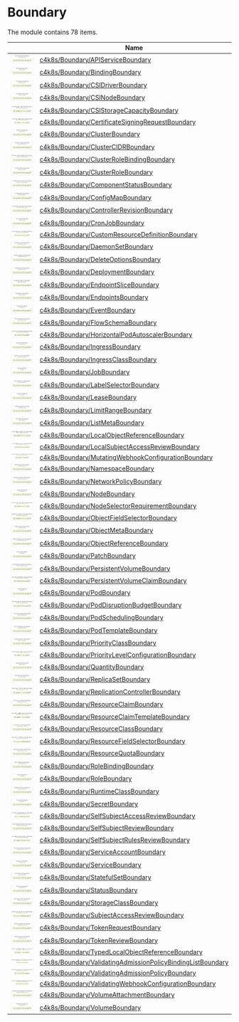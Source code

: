 # Boundary

The module contains 78 items.



| |Name|
|:---:|---|
| ![illustration of c4k8s/Boundary/APIServiceBoundary](../../c4k8s/Boundary/APIServiceBoundary.Local.png) | [c4k8s/Boundary/APIServiceBoundary](../../c4k8s/Boundary/APIServiceBoundary.md) |
| ![illustration of c4k8s/Boundary/BindingBoundary](../../c4k8s/Boundary/BindingBoundary.Local.png) | [c4k8s/Boundary/BindingBoundary](../../c4k8s/Boundary/BindingBoundary.md) |
| ![illustration of c4k8s/Boundary/CSIDriverBoundary](../../c4k8s/Boundary/CSIDriverBoundary.Local.png) | [c4k8s/Boundary/CSIDriverBoundary](../../c4k8s/Boundary/CSIDriverBoundary.md) |
| ![illustration of c4k8s/Boundary/CSINodeBoundary](../../c4k8s/Boundary/CSINodeBoundary.Local.png) | [c4k8s/Boundary/CSINodeBoundary](../../c4k8s/Boundary/CSINodeBoundary.md) |
| ![illustration of c4k8s/Boundary/CSIStorageCapacityBoundary](../../c4k8s/Boundary/CSIStorageCapacityBoundary.Local.png) | [c4k8s/Boundary/CSIStorageCapacityBoundary](../../c4k8s/Boundary/CSIStorageCapacityBoundary.md) |
| ![illustration of c4k8s/Boundary/CertificateSigningRequestBoundary](../../c4k8s/Boundary/CertificateSigningRequestBoundary.Local.png) | [c4k8s/Boundary/CertificateSigningRequestBoundary](../../c4k8s/Boundary/CertificateSigningRequestBoundary.md) |
| ![illustration of c4k8s/Boundary/ClusterBoundary](../../c4k8s/Boundary/ClusterBoundary.Local.png) | [c4k8s/Boundary/ClusterBoundary](../../c4k8s/Boundary/ClusterBoundary.md) |
| ![illustration of c4k8s/Boundary/ClusterCIDRBoundary](../../c4k8s/Boundary/ClusterCIDRBoundary.Local.png) | [c4k8s/Boundary/ClusterCIDRBoundary](../../c4k8s/Boundary/ClusterCIDRBoundary.md) |
| ![illustration of c4k8s/Boundary/ClusterRoleBindingBoundary](../../c4k8s/Boundary/ClusterRoleBindingBoundary.Local.png) | [c4k8s/Boundary/ClusterRoleBindingBoundary](../../c4k8s/Boundary/ClusterRoleBindingBoundary.md) |
| ![illustration of c4k8s/Boundary/ClusterRoleBoundary](../../c4k8s/Boundary/ClusterRoleBoundary.Local.png) | [c4k8s/Boundary/ClusterRoleBoundary](../../c4k8s/Boundary/ClusterRoleBoundary.md) |
| ![illustration of c4k8s/Boundary/ComponentStatusBoundary](../../c4k8s/Boundary/ComponentStatusBoundary.Local.png) | [c4k8s/Boundary/ComponentStatusBoundary](../../c4k8s/Boundary/ComponentStatusBoundary.md) |
| ![illustration of c4k8s/Boundary/ConfigMapBoundary](../../c4k8s/Boundary/ConfigMapBoundary.Local.png) | [c4k8s/Boundary/ConfigMapBoundary](../../c4k8s/Boundary/ConfigMapBoundary.md) |
| ![illustration of c4k8s/Boundary/ControllerRevisionBoundary](../../c4k8s/Boundary/ControllerRevisionBoundary.Local.png) | [c4k8s/Boundary/ControllerRevisionBoundary](../../c4k8s/Boundary/ControllerRevisionBoundary.md) |
| ![illustration of c4k8s/Boundary/CronJobBoundary](../../c4k8s/Boundary/CronJobBoundary.Local.png) | [c4k8s/Boundary/CronJobBoundary](../../c4k8s/Boundary/CronJobBoundary.md) |
| ![illustration of c4k8s/Boundary/CustomResourceDefinitionBoundary](../../c4k8s/Boundary/CustomResourceDefinitionBoundary.Local.png) | [c4k8s/Boundary/CustomResourceDefinitionBoundary](../../c4k8s/Boundary/CustomResourceDefinitionBoundary.md) |
| ![illustration of c4k8s/Boundary/DaemonSetBoundary](../../c4k8s/Boundary/DaemonSetBoundary.Local.png) | [c4k8s/Boundary/DaemonSetBoundary](../../c4k8s/Boundary/DaemonSetBoundary.md) |
| ![illustration of c4k8s/Boundary/DeleteOptionsBoundary](../../c4k8s/Boundary/DeleteOptionsBoundary.Local.png) | [c4k8s/Boundary/DeleteOptionsBoundary](../../c4k8s/Boundary/DeleteOptionsBoundary.md) |
| ![illustration of c4k8s/Boundary/DeploymentBoundary](../../c4k8s/Boundary/DeploymentBoundary.Local.png) | [c4k8s/Boundary/DeploymentBoundary](../../c4k8s/Boundary/DeploymentBoundary.md) |
| ![illustration of c4k8s/Boundary/EndpointSliceBoundary](../../c4k8s/Boundary/EndpointSliceBoundary.Local.png) | [c4k8s/Boundary/EndpointSliceBoundary](../../c4k8s/Boundary/EndpointSliceBoundary.md) |
| ![illustration of c4k8s/Boundary/EndpointsBoundary](../../c4k8s/Boundary/EndpointsBoundary.Local.png) | [c4k8s/Boundary/EndpointsBoundary](../../c4k8s/Boundary/EndpointsBoundary.md) |
| ![illustration of c4k8s/Boundary/EventBoundary](../../c4k8s/Boundary/EventBoundary.Local.png) | [c4k8s/Boundary/EventBoundary](../../c4k8s/Boundary/EventBoundary.md) |
| ![illustration of c4k8s/Boundary/FlowSchemaBoundary](../../c4k8s/Boundary/FlowSchemaBoundary.Local.png) | [c4k8s/Boundary/FlowSchemaBoundary](../../c4k8s/Boundary/FlowSchemaBoundary.md) |
| ![illustration of c4k8s/Boundary/HorizontalPodAutoscalerBoundary](../../c4k8s/Boundary/HorizontalPodAutoscalerBoundary.Local.png) | [c4k8s/Boundary/HorizontalPodAutoscalerBoundary](../../c4k8s/Boundary/HorizontalPodAutoscalerBoundary.md) |
| ![illustration of c4k8s/Boundary/IngressBoundary](../../c4k8s/Boundary/IngressBoundary.Local.png) | [c4k8s/Boundary/IngressBoundary](../../c4k8s/Boundary/IngressBoundary.md) |
| ![illustration of c4k8s/Boundary/IngressClassBoundary](../../c4k8s/Boundary/IngressClassBoundary.Local.png) | [c4k8s/Boundary/IngressClassBoundary](../../c4k8s/Boundary/IngressClassBoundary.md) |
| ![illustration of c4k8s/Boundary/JobBoundary](../../c4k8s/Boundary/JobBoundary.Local.png) | [c4k8s/Boundary/JobBoundary](../../c4k8s/Boundary/JobBoundary.md) |
| ![illustration of c4k8s/Boundary/LabelSelectorBoundary](../../c4k8s/Boundary/LabelSelectorBoundary.Local.png) | [c4k8s/Boundary/LabelSelectorBoundary](../../c4k8s/Boundary/LabelSelectorBoundary.md) |
| ![illustration of c4k8s/Boundary/LeaseBoundary](../../c4k8s/Boundary/LeaseBoundary.Local.png) | [c4k8s/Boundary/LeaseBoundary](../../c4k8s/Boundary/LeaseBoundary.md) |
| ![illustration of c4k8s/Boundary/LimitRangeBoundary](../../c4k8s/Boundary/LimitRangeBoundary.Local.png) | [c4k8s/Boundary/LimitRangeBoundary](../../c4k8s/Boundary/LimitRangeBoundary.md) |
| ![illustration of c4k8s/Boundary/ListMetaBoundary](../../c4k8s/Boundary/ListMetaBoundary.Local.png) | [c4k8s/Boundary/ListMetaBoundary](../../c4k8s/Boundary/ListMetaBoundary.md) |
| ![illustration of c4k8s/Boundary/LocalObjectReferenceBoundary](../../c4k8s/Boundary/LocalObjectReferenceBoundary.Local.png) | [c4k8s/Boundary/LocalObjectReferenceBoundary](../../c4k8s/Boundary/LocalObjectReferenceBoundary.md) |
| ![illustration of c4k8s/Boundary/LocalSubjectAccessReviewBoundary](../../c4k8s/Boundary/LocalSubjectAccessReviewBoundary.Local.png) | [c4k8s/Boundary/LocalSubjectAccessReviewBoundary](../../c4k8s/Boundary/LocalSubjectAccessReviewBoundary.md) |
| ![illustration of c4k8s/Boundary/MutatingWebhookConfigurationBoundary](../../c4k8s/Boundary/MutatingWebhookConfigurationBoundary.Local.png) | [c4k8s/Boundary/MutatingWebhookConfigurationBoundary](../../c4k8s/Boundary/MutatingWebhookConfigurationBoundary.md) |
| ![illustration of c4k8s/Boundary/NamespaceBoundary](../../c4k8s/Boundary/NamespaceBoundary.Local.png) | [c4k8s/Boundary/NamespaceBoundary](../../c4k8s/Boundary/NamespaceBoundary.md) |
| ![illustration of c4k8s/Boundary/NetworkPolicyBoundary](../../c4k8s/Boundary/NetworkPolicyBoundary.Local.png) | [c4k8s/Boundary/NetworkPolicyBoundary](../../c4k8s/Boundary/NetworkPolicyBoundary.md) |
| ![illustration of c4k8s/Boundary/NodeBoundary](../../c4k8s/Boundary/NodeBoundary.Local.png) | [c4k8s/Boundary/NodeBoundary](../../c4k8s/Boundary/NodeBoundary.md) |
| ![illustration of c4k8s/Boundary/NodeSelectorRequirementBoundary](../../c4k8s/Boundary/NodeSelectorRequirementBoundary.Local.png) | [c4k8s/Boundary/NodeSelectorRequirementBoundary](../../c4k8s/Boundary/NodeSelectorRequirementBoundary.md) |
| ![illustration of c4k8s/Boundary/ObjectFieldSelectorBoundary](../../c4k8s/Boundary/ObjectFieldSelectorBoundary.Local.png) | [c4k8s/Boundary/ObjectFieldSelectorBoundary](../../c4k8s/Boundary/ObjectFieldSelectorBoundary.md) |
| ![illustration of c4k8s/Boundary/ObjectMetaBoundary](../../c4k8s/Boundary/ObjectMetaBoundary.Local.png) | [c4k8s/Boundary/ObjectMetaBoundary](../../c4k8s/Boundary/ObjectMetaBoundary.md) |
| ![illustration of c4k8s/Boundary/ObjectReferenceBoundary](../../c4k8s/Boundary/ObjectReferenceBoundary.Local.png) | [c4k8s/Boundary/ObjectReferenceBoundary](../../c4k8s/Boundary/ObjectReferenceBoundary.md) |
| ![illustration of c4k8s/Boundary/PatchBoundary](../../c4k8s/Boundary/PatchBoundary.Local.png) | [c4k8s/Boundary/PatchBoundary](../../c4k8s/Boundary/PatchBoundary.md) |
| ![illustration of c4k8s/Boundary/PersistentVolumeBoundary](../../c4k8s/Boundary/PersistentVolumeBoundary.Local.png) | [c4k8s/Boundary/PersistentVolumeBoundary](../../c4k8s/Boundary/PersistentVolumeBoundary.md) |
| ![illustration of c4k8s/Boundary/PersistentVolumeClaimBoundary](../../c4k8s/Boundary/PersistentVolumeClaimBoundary.Local.png) | [c4k8s/Boundary/PersistentVolumeClaimBoundary](../../c4k8s/Boundary/PersistentVolumeClaimBoundary.md) |
| ![illustration of c4k8s/Boundary/PodBoundary](../../c4k8s/Boundary/PodBoundary.Local.png) | [c4k8s/Boundary/PodBoundary](../../c4k8s/Boundary/PodBoundary.md) |
| ![illustration of c4k8s/Boundary/PodDisruptionBudgetBoundary](../../c4k8s/Boundary/PodDisruptionBudgetBoundary.Local.png) | [c4k8s/Boundary/PodDisruptionBudgetBoundary](../../c4k8s/Boundary/PodDisruptionBudgetBoundary.md) |
| ![illustration of c4k8s/Boundary/PodSchedulingBoundary](../../c4k8s/Boundary/PodSchedulingBoundary.Local.png) | [c4k8s/Boundary/PodSchedulingBoundary](../../c4k8s/Boundary/PodSchedulingBoundary.md) |
| ![illustration of c4k8s/Boundary/PodTemplateBoundary](../../c4k8s/Boundary/PodTemplateBoundary.Local.png) | [c4k8s/Boundary/PodTemplateBoundary](../../c4k8s/Boundary/PodTemplateBoundary.md) |
| ![illustration of c4k8s/Boundary/PriorityClassBoundary](../../c4k8s/Boundary/PriorityClassBoundary.Local.png) | [c4k8s/Boundary/PriorityClassBoundary](../../c4k8s/Boundary/PriorityClassBoundary.md) |
| ![illustration of c4k8s/Boundary/PriorityLevelConfigurationBoundary](../../c4k8s/Boundary/PriorityLevelConfigurationBoundary.Local.png) | [c4k8s/Boundary/PriorityLevelConfigurationBoundary](../../c4k8s/Boundary/PriorityLevelConfigurationBoundary.md) |
| ![illustration of c4k8s/Boundary/QuantityBoundary](../../c4k8s/Boundary/QuantityBoundary.Local.png) | [c4k8s/Boundary/QuantityBoundary](../../c4k8s/Boundary/QuantityBoundary.md) |
| ![illustration of c4k8s/Boundary/ReplicaSetBoundary](../../c4k8s/Boundary/ReplicaSetBoundary.Local.png) | [c4k8s/Boundary/ReplicaSetBoundary](../../c4k8s/Boundary/ReplicaSetBoundary.md) |
| ![illustration of c4k8s/Boundary/ReplicationControllerBoundary](../../c4k8s/Boundary/ReplicationControllerBoundary.Local.png) | [c4k8s/Boundary/ReplicationControllerBoundary](../../c4k8s/Boundary/ReplicationControllerBoundary.md) |
| ![illustration of c4k8s/Boundary/ResourceClaimBoundary](../../c4k8s/Boundary/ResourceClaimBoundary.Local.png) | [c4k8s/Boundary/ResourceClaimBoundary](../../c4k8s/Boundary/ResourceClaimBoundary.md) |
| ![illustration of c4k8s/Boundary/ResourceClaimTemplateBoundary](../../c4k8s/Boundary/ResourceClaimTemplateBoundary.Local.png) | [c4k8s/Boundary/ResourceClaimTemplateBoundary](../../c4k8s/Boundary/ResourceClaimTemplateBoundary.md) |
| ![illustration of c4k8s/Boundary/ResourceClassBoundary](../../c4k8s/Boundary/ResourceClassBoundary.Local.png) | [c4k8s/Boundary/ResourceClassBoundary](../../c4k8s/Boundary/ResourceClassBoundary.md) |
| ![illustration of c4k8s/Boundary/ResourceFieldSelectorBoundary](../../c4k8s/Boundary/ResourceFieldSelectorBoundary.Local.png) | [c4k8s/Boundary/ResourceFieldSelectorBoundary](../../c4k8s/Boundary/ResourceFieldSelectorBoundary.md) |
| ![illustration of c4k8s/Boundary/ResourceQuotaBoundary](../../c4k8s/Boundary/ResourceQuotaBoundary.Local.png) | [c4k8s/Boundary/ResourceQuotaBoundary](../../c4k8s/Boundary/ResourceQuotaBoundary.md) |
| ![illustration of c4k8s/Boundary/RoleBindingBoundary](../../c4k8s/Boundary/RoleBindingBoundary.Local.png) | [c4k8s/Boundary/RoleBindingBoundary](../../c4k8s/Boundary/RoleBindingBoundary.md) |
| ![illustration of c4k8s/Boundary/RoleBoundary](../../c4k8s/Boundary/RoleBoundary.Local.png) | [c4k8s/Boundary/RoleBoundary](../../c4k8s/Boundary/RoleBoundary.md) |
| ![illustration of c4k8s/Boundary/RuntimeClassBoundary](../../c4k8s/Boundary/RuntimeClassBoundary.Local.png) | [c4k8s/Boundary/RuntimeClassBoundary](../../c4k8s/Boundary/RuntimeClassBoundary.md) |
| ![illustration of c4k8s/Boundary/SecretBoundary](../../c4k8s/Boundary/SecretBoundary.Local.png) | [c4k8s/Boundary/SecretBoundary](../../c4k8s/Boundary/SecretBoundary.md) |
| ![illustration of c4k8s/Boundary/SelfSubjectAccessReviewBoundary](../../c4k8s/Boundary/SelfSubjectAccessReviewBoundary.Local.png) | [c4k8s/Boundary/SelfSubjectAccessReviewBoundary](../../c4k8s/Boundary/SelfSubjectAccessReviewBoundary.md) |
| ![illustration of c4k8s/Boundary/SelfSubjectReviewBoundary](../../c4k8s/Boundary/SelfSubjectReviewBoundary.Local.png) | [c4k8s/Boundary/SelfSubjectReviewBoundary](../../c4k8s/Boundary/SelfSubjectReviewBoundary.md) |
| ![illustration of c4k8s/Boundary/SelfSubjectRulesReviewBoundary](../../c4k8s/Boundary/SelfSubjectRulesReviewBoundary.Local.png) | [c4k8s/Boundary/SelfSubjectRulesReviewBoundary](../../c4k8s/Boundary/SelfSubjectRulesReviewBoundary.md) |
| ![illustration of c4k8s/Boundary/ServiceAccountBoundary](../../c4k8s/Boundary/ServiceAccountBoundary.Local.png) | [c4k8s/Boundary/ServiceAccountBoundary](../../c4k8s/Boundary/ServiceAccountBoundary.md) |
| ![illustration of c4k8s/Boundary/ServiceBoundary](../../c4k8s/Boundary/ServiceBoundary.Local.png) | [c4k8s/Boundary/ServiceBoundary](../../c4k8s/Boundary/ServiceBoundary.md) |
| ![illustration of c4k8s/Boundary/StatefulSetBoundary](../../c4k8s/Boundary/StatefulSetBoundary.Local.png) | [c4k8s/Boundary/StatefulSetBoundary](../../c4k8s/Boundary/StatefulSetBoundary.md) |
| ![illustration of c4k8s/Boundary/StatusBoundary](../../c4k8s/Boundary/StatusBoundary.Local.png) | [c4k8s/Boundary/StatusBoundary](../../c4k8s/Boundary/StatusBoundary.md) |
| ![illustration of c4k8s/Boundary/StorageClassBoundary](../../c4k8s/Boundary/StorageClassBoundary.Local.png) | [c4k8s/Boundary/StorageClassBoundary](../../c4k8s/Boundary/StorageClassBoundary.md) |
| ![illustration of c4k8s/Boundary/SubjectAccessReviewBoundary](../../c4k8s/Boundary/SubjectAccessReviewBoundary.Local.png) | [c4k8s/Boundary/SubjectAccessReviewBoundary](../../c4k8s/Boundary/SubjectAccessReviewBoundary.md) |
| ![illustration of c4k8s/Boundary/TokenRequestBoundary](../../c4k8s/Boundary/TokenRequestBoundary.Local.png) | [c4k8s/Boundary/TokenRequestBoundary](../../c4k8s/Boundary/TokenRequestBoundary.md) |
| ![illustration of c4k8s/Boundary/TokenReviewBoundary](../../c4k8s/Boundary/TokenReviewBoundary.Local.png) | [c4k8s/Boundary/TokenReviewBoundary](../../c4k8s/Boundary/TokenReviewBoundary.md) |
| ![illustration of c4k8s/Boundary/TypedLocalObjectReferenceBoundary](../../c4k8s/Boundary/TypedLocalObjectReferenceBoundary.Local.png) | [c4k8s/Boundary/TypedLocalObjectReferenceBoundary](../../c4k8s/Boundary/TypedLocalObjectReferenceBoundary.md) |
| ![illustration of c4k8s/Boundary/ValidatingAdmissionPolicyBindingListBoundary](../../c4k8s/Boundary/ValidatingAdmissionPolicyBindingListBoundary.Local.png) | [c4k8s/Boundary/ValidatingAdmissionPolicyBindingListBoundary](../../c4k8s/Boundary/ValidatingAdmissionPolicyBindingListBoundary.md) |
| ![illustration of c4k8s/Boundary/ValidatingAdmissionPolicyBoundary](../../c4k8s/Boundary/ValidatingAdmissionPolicyBoundary.Local.png) | [c4k8s/Boundary/ValidatingAdmissionPolicyBoundary](../../c4k8s/Boundary/ValidatingAdmissionPolicyBoundary.md) |
| ![illustration of c4k8s/Boundary/ValidatingWebhookConfigurationBoundary](../../c4k8s/Boundary/ValidatingWebhookConfigurationBoundary.Local.png) | [c4k8s/Boundary/ValidatingWebhookConfigurationBoundary](../../c4k8s/Boundary/ValidatingWebhookConfigurationBoundary.md) |
| ![illustration of c4k8s/Boundary/VolumeAttachmentBoundary](../../c4k8s/Boundary/VolumeAttachmentBoundary.Local.png) | [c4k8s/Boundary/VolumeAttachmentBoundary](../../c4k8s/Boundary/VolumeAttachmentBoundary.md) |
| ![illustration of c4k8s/Boundary/VolumeBoundary](../../c4k8s/Boundary/VolumeBoundary.Local.png) | [c4k8s/Boundary/VolumeBoundary](../../c4k8s/Boundary/VolumeBoundary.md) |



